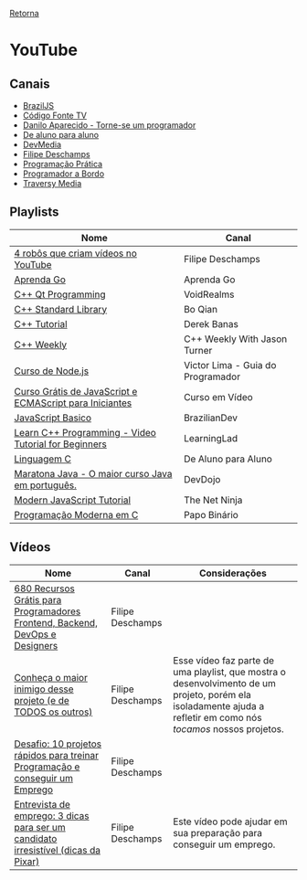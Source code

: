 [Retorna](../README.md)

# YouTube

## Canais

- [BrazilJS](https://www.youtube.com/user/BrazilJS)
- [Código Fonte TV](https://www.youtube.com/user/codigofontetv)
- [Danilo Aparecido - Torne-se um programador](https://www.youtube.com/c/DaniloAparecido)
- [De aluno para aluno](https://www.youtube.com/c/ItaloGross)
- [DevMedia](https://www.youtube.com/channel/UClBrpNsTEFLbZDDMW1xiOaQ)
- [Filipe Deschamps](https://www.youtube.com/channel/UCU5JicSrEM5A63jkJ2QvGYw)
- [Programação Prática](https://www.youtube.com/channel/UCzLjXMwCPPsCoUcQeYOg3BA)
- [Programador a Bordo](https://www.youtube.com/channel/UC5fWvbBnaFAi2hJlHRmg5kw)
- [Traversy Media](https://www.youtube.com/user/TechGuyWeb)

## Playlists

|                                                                 Nome                                                                |               Canal               |
|-------------------------------------------------------------------------------------------------------------------------------------|-----------------------------------|
| [4 robôs que criam vídeos no YouTube](https://www.youtube.com/playlist?list=PLMdYygf53DP4YTVeu0JxVnWq01uXrLwHi)                     | Filipe Deschamps                  |
| [Aprenda Go](https://www.youtube.com/playlist?list=PLCKpcjBB_VlBsxJ9IseNxFllf-UFEXOdg)                                              | Aprenda Go                        |
| [C++ Qt Programming](https://www.youtube.com/playlist?list=PL2D1942A4688E9D63)                                                      | VoidRealms                        |
| [C++ Standard Library](https://www.youtube.com/playlist?list=PL5jc9xFGsL8G3y3ywuFSvOuNm3GjBwdkb)                                    | Bo Qian                           |
| [C++ Tutorial](https://www.youtube.com/playlist?list=PLGLfVvz_LVvQ9S8YSV0iDsuEU8v11yP9M)                                            | Derek Banas                       |
| [C++ Weekly](https://www.youtube.com/playlist?list=PLs3KjaCtOwSZ2tbuV1hx8Xz-rFZTan2J1)                                              | C++ Weekly With Jason Turner      |
| [Curso de Node.js](https://www.youtube.com/playlist?list=PLJ_KhUnlXUPtbtLwaxxUxHqvcNQndmI4B)                                        | Victor Lima - Guia do Programador |
| [Curso Grátis de JavaScript e ECMAScript para Iniciantes](https://www.youtube.com/playlist?list=PLHz_AreHm4dlsK3Nr9GVvXCbpQyHQl1o1) | Curso em Vídeo                    |
| [JavaScript Basico](https://www.youtube.com/playlist?list=PL-R1FQNkywO55236fniVp6LKGAVZXcmnr)                                       | BrazilianDev                      |
| [Learn C++ Programming - Video Tutorial for Beginners](https://www.youtube.com/playlist?list=PLfVsf4Bjg79Cu5MYkyJ-u4SyQmMhFeC1C)    | LearningLad                       |
| [Linguagem C](https://www.youtube.com/playlist?list=PLa75BYTPDNKZWYypgOFEsX3H2Mg-SzuLW)                                             | De Aluno para Aluno               |
| [Maratona Java - O maior curso Java em português.](https://www.youtube.com/playlist?list=PL62G310vn6nHrMr1tFLNOYP_c73m6nAzL)        | DevDojo                           |
| [Modern JavaScript Tutorial](https://www.youtube.com/playlist?list=PL4cUxeGkcC9haFPT7J25Q9GRB_ZkFrQAc)                              | The Net Ninja                     |
| [Programação Moderna em C](https://www.youtube.com/playlist?list=PLIfZMtpPYFP5qaS2RFQxcNVkmJLGQwyKE)                                | Papo Binário                      |

## Vídeos

| Nome                                                                                                                              | Canal            | Considerações                                                                                                                                                    |
|-----------------------------------------------------------------------------------------------------------------------------------|------------------|------------------------------------------------------------------------------------------------------------------------------------------------------------------|
| [680 Recursos Grátis para Programadores Frontend, Backend, DevOps e Designers](https://www.youtube.com/watch?v=tpaSZ8x21PI)       | Filipe Deschamps |                                                                                                                                                                  |
| [Conheça o maior inimigo desse projeto (e de TODOS os outros)](https://www.youtube.com/watch?v=9wU3zxK8a34)                       | Filipe Deschamps | Esse vídeo faz parte de uma playlist, que mostra o desenvolvimento de um projeto, porém ela isoladamente ajuda a refletir em como nós *tocamos* nossos projetos. |
| [Desafio: 10 projetos rápidos para treinar Programação e conseguir um Emprego](https://www.youtube.com/watch?v=fYR9L2ZmodM)       | Filipe Deschamps |                                                                                                                                                                  |
| [Entrevista de emprego: 3 dicas para ser um candidato irresistível (dicas da Pixar)](https://www.youtube.com/watch?v=DRacV64Mt1I) | Filipe Deschamps | Este vídeo pode ajudar em sua preparação para conseguir um emprego.                                                                                              |